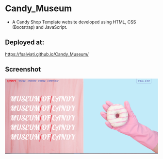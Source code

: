 # Candy_Museum
* A Candy Shop Template website developed using HTML, CSS (Bootstrap) and JavaScript.

## Deployed at:
https://fsalviati.github.io/Candy_Museum/
<br />

## Screenshot

![Screenshot](screenshot.png)
